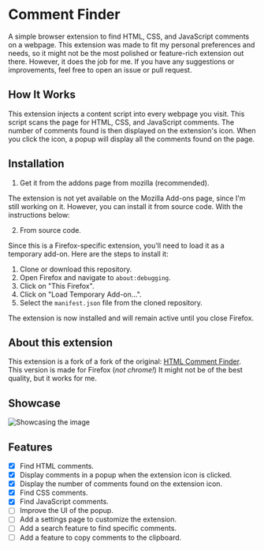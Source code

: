 # Comment Finder

A simple browser extension to find HTML, CSS, and JavaScript comments on a webpage. This extension was made to fit my personal preferences and needs, so it might not be the most polished or feature-rich extension out there. However, it does the job for me. If you have any suggestions or improvements, feel free to open an issue or pull request.

## How It Works

This extension injects a content script into every webpage you visit. This script scans the page for HTML, CSS, and JavaScript comments. The number of comments found is then displayed on the extension's icon. When you click the icon, a popup will display all the comments found on the page.

## Installation

1. Get it from the addons page from mozilla (recommended).

The extension is not yet available on the Mozilla Add-ons page, since I'm still working on it. However, you can install it from source code. With the instructions below:

2. From source code.

Since this is a Firefox-specific extension, you'll need to load it as a temporary add-on. Here are the steps to install it:

1. Clone or download this repository.
2. Open Firefox and navigate to `about:debugging`.
3. Click on "This Firefox".
4. Click on "Load Temporary Add-on...".
5. Select the `manifest.json` file from the cloned repository.

The extension is now installed and will remain active until you close Firefox.

## About this extension

This extension is a fork of a fork of the original: [HTML Comment Finder](https://github.com/dimdenGD/html-comment-finder). This version is made for Firefox (*not chrome!*) It might not be of the best quality, but it works for me.

## Showcase

<img src="images/showcase.png" alt="Showcasing the image" style="max-width: 500px;">

## Features

- [x] Find HTML comments.
- [x] Display comments in a popup when the extension icon is clicked.
- [x] Display the number of comments found on the extension icon.
- [X] Find CSS comments.
- [X] Find JavaScript comments.
- [ ] Improve the UI of the popup.
- [ ] Add a settings page to customize the extension.
- [ ] Add a search feature to find specific comments.
- [ ] Add a feature to copy comments to the clipboard.
